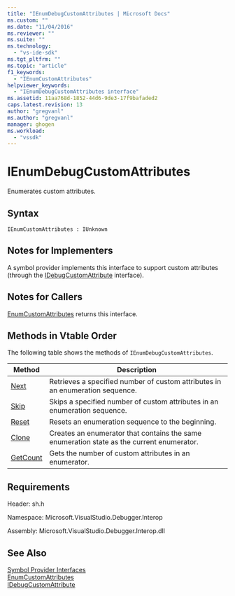 ```yaml
---
title: "IEnumDebugCustomAttributes | Microsoft Docs"
ms.custom: ""
ms.date: "11/04/2016"
ms.reviewer: ""
ms.suite: ""
ms.technology: 
  - "vs-ide-sdk"
ms.tgt_pltfrm: ""
ms.topic: "article"
f1_keywords: 
  - "IEnumCustomAttributes"
helpviewer_keywords: 
  - "IEnumDebugCustomAttributes interface"
ms.assetid: 11aa768d-1852-44d6-9de3-17f9bafaded2
caps.latest.revision: 13
author: "gregvanl"
ms.author: "gregvanl"
manager: ghogen
ms.workload: 
  - "vssdk"
---
```

# IEnumDebugCustomAttributes
Enumerates custom attributes.  
  
## Syntax  
  
```  
IEnumCustomAttributes : IUnknown  
```  
  
## Notes for Implementers  
 A symbol provider implements this interface to support custom attributes (through the [IDebugCustomAttribute](../../../extensibility/debugger/reference/idebugcustomattribute.md) interface).  
  
## Notes for Callers  
 [EnumCustomAttributes](../../../extensibility/debugger/reference/idebugcustomattributequery2-enumcustomattributes.md) returns this interface.  
  
## Methods in Vtable Order  
 The following table shows the methods of `IEnumDebugCustomAttributes`.  
  
|Method|Description|  
|------------|-----------------|  
|[Next](../../../extensibility/debugger/reference/ienumdebugcustomattributes-next.md)|Retrieves a specified number of custom attributes in an enumeration sequence.|  
|[Skip](../../../extensibility/debugger/reference/ienumdebugcustomattributes-skip.md)|Skips a specified number of custom attributes in an enumeration sequence.|  
|[Reset](../../../extensibility/debugger/reference/ienumdebugcustomattributes-reset.md)|Resets an enumeration sequence to the beginning.|  
|[Clone](../../../extensibility/debugger/reference/ienumdebugcustomattributes-clone.md)|Creates an enumerator that contains the same enumeration state as the current enumerator.|  
|[GetCount](../../../extensibility/debugger/reference/ienumdebugcustomattributes-getcount.md)|Gets the number of custom attributes in an enumerator.|  
  
## Requirements  
 Header: sh.h  
  
 Namespace: Microsoft.VisualStudio.Debugger.Interop  
  
 Assembly: Microsoft.VisualStudio.Debugger.Interop.dll  
  
## See Also  
 [Symbol Provider Interfaces](../../../extensibility/debugger/reference/symbol-provider-interfaces.md)   
 [EnumCustomAttributes](../../../extensibility/debugger/reference/idebugcustomattributequery2-enumcustomattributes.md)   
 [IDebugCustomAttribute](../../../extensibility/debugger/reference/idebugcustomattribute.md)